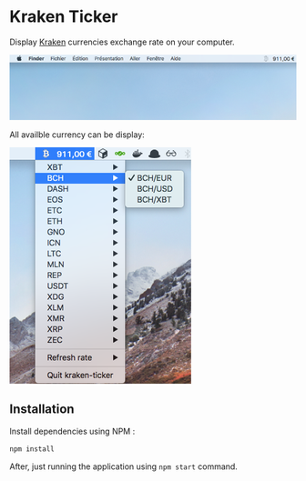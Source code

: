 Kraken Ticker
=============

Display [Kraken](https://www.kraken.com) currencies exchange rate on your computer.

![Kraken Ticker - Status bar](doc/status.png)

All availble currency can be display:

![Kraken Ticker - Currencies](doc/menu.png)

## Installation

Install dependencies using NPM :

```bash
npm install
```

After, just running the application using `npm start` command.
